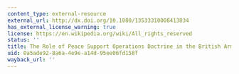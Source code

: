 ```yaml
---
content_type: external-resource
external_url: http://dx.doi.org/10.1080/13533310008413834
has_external_license_warning: true
license: https://en.wikipedia.org/wiki/All_rights_reserved
status: ''
title: The Role of Peace Support Operations Doctrine in the British Army
uid: 0a5ade92-8a6a-4e9e-a14d-95ee06fd158f
wayback_url: ''
---
```

